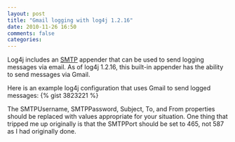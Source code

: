 ```yaml
---
layout: post
title: "Gmail logging with log4j 1.2.16"
date: 2010-11-26 16:50
comments: false
categories: 
---
```


Log4j includes an <a href="http://logging.apache.org/log4j/1.2/apidocs/org/apache/log4j/net/SMTPAppender.html">SMTP</a> appender that can be used to send logging messages via email. As of log4j 1.2.16, this built-in appender has the ability to send messages via Gmail.

Here is an example log4j configuration that uses Gmail to send logged messages:
{% gist 3823221 %}

The SMTPUsername, SMTPPassword, Subject, To, and From properties should be replaced with values appropriate for your situation. One thing that tripped me up originally is that the SMTPPort should be set to 465, not 587 as I had originally done.
